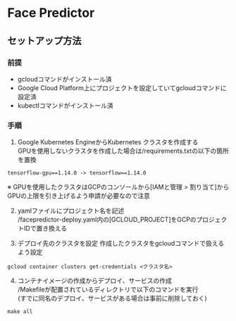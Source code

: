 # Face Predictor
## セットアップ方法
### 前提
- gcloudコマンドがインストール済  
- Google Cloud Platform上にプロジェクトを設定していてgcloudコマンドに設定済
- kubectlコマンドがインストール済

### 手順
1. Google Kubernetes EngineからKubernetes クラスタを作成する  
GPUを使用しないクラスタを作成した場合は/requirements.txtの以下の箇所を置換
```
tensorflow-gpu==1.14.0 -> tensorflow==1.14.0
```

※ GPUを使用したクラスタはGCPのコンソールから[IAMと管理 > 割り当て]からGPUの上限を引き上げるよう申請が必要なので注意  

2. yamlファイルにプロジェクト名を記述  
/facepredictor-deploy.yaml内の[GCLOUD_PROJECT]をGCPのプロジェクトIDで置き換える

3. デプロイ先のクラスタを設定
作成したクラスタをgcloudコマンドで扱えるよう設定
```
gcloud container clusters get-credentials <クラスタ名>
```

4. コンテナイメージの作成からデプロイ、サービスの作成  
/Makefileが配置されているディレクトリで以下のコマンドを実行  
(すでに同名のデプロイ、サービスがある場合は事前に削除しておく)
```
make all
```
